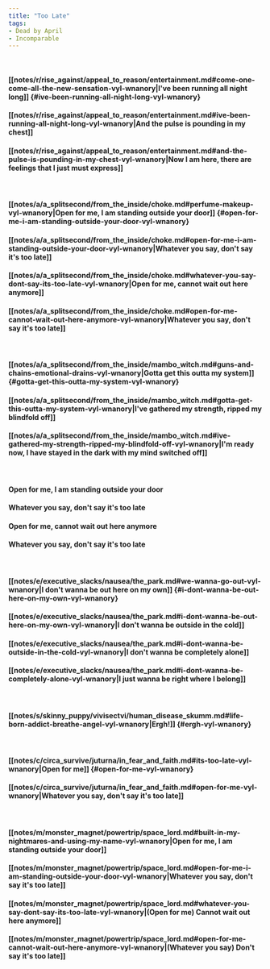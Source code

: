 ```yaml
---
title: "Too Late"
tags:
- Dead by April
- Incomparable
---
```

&nbsp;
#### [[notes/r/rise_against/appeal_to_reason/entertainment.md#come-one-come-all-the-new-sensation-vyl-wnanory|I've been running all night long]] {#ive-been-running-all-night-long-vyl-wnanory}
#### [[notes/r/rise_against/appeal_to_reason/entertainment.md#ive-been-running-all-night-long-vyl-wnanory|And the pulse is pounding in my chest]]
#### [[notes/r/rise_against/appeal_to_reason/entertainment.md#and-the-pulse-is-pounding-in-my-chest-vyl-wnanory|Now I am here, there are feelings that I just must express]]
&nbsp;
#### [[notes/a/a_splitsecond/from_the_inside/choke.md#perfume-makeup-vyl-wnanory|Open for me, I am standing outside your door]] {#open-for-me-i-am-standing-outside-your-door-vyl-wnanory}
#### [[notes/a/a_splitsecond/from_the_inside/choke.md#open-for-me-i-am-standing-outside-your-door-vyl-wnanory|Whatever you say, don't say it's too late]]
#### [[notes/a/a_splitsecond/from_the_inside/choke.md#whatever-you-say-dont-say-its-too-late-vyl-wnanory|Open for me, cannot wait out here anymore]]
#### [[notes/a/a_splitsecond/from_the_inside/choke.md#open-for-me-cannot-wait-out-here-anymore-vyl-wnanory|Whatever you say, don't say it's too late]]
&nbsp;
#### [[notes/a/a_splitsecond/from_the_inside/mambo_witch.md#guns-and-chains-emotional-drains-vyl-wnanory|Gotta get this outta my system]] {#gotta-get-this-outta-my-system-vyl-wnanory}
#### [[notes/a/a_splitsecond/from_the_inside/mambo_witch.md#gotta-get-this-outta-my-system-vyl-wnanory|I've gathered my strength, ripped my blindfold off]]
#### [[notes/a/a_splitsecond/from_the_inside/mambo_witch.md#ive-gathered-my-strength-ripped-my-blindfold-off-vyl-wnanory|I'm ready now, I have stayed in the dark with my mind switched off]]
&nbsp;
#### Open for me, I am standing outside your door
#### Whatever you say, don't say it's too late
#### Open for me, cannot wait out here anymore
#### Whatever you say, don't say it's too late
&nbsp;
#### [[notes/e/executive_slacks/nausea/the_park.md#we-wanna-go-out-vyl-wnanory|I don't wanna be out here on my own]] {#i-dont-wanna-be-out-here-on-my-own-vyl-wnanory}
#### [[notes/e/executive_slacks/nausea/the_park.md#i-dont-wanna-be-out-here-on-my-own-vyl-wnanory|I don't wanna be outside in the cold]]
#### [[notes/e/executive_slacks/nausea/the_park.md#i-dont-wanna-be-outside-in-the-cold-vyl-wnanory|I don't wanna be completely alone]]
#### [[notes/e/executive_slacks/nausea/the_park.md#i-dont-wanna-be-completely-alone-vyl-wnanory|I just wanna be right where I belong]]
&nbsp;
#### [[notes/s/skinny_puppy/vivisectvi/human_disease_skumm.md#life-born-addict-breathe-angel-vyl-wnanory|Ergh!]] {#ergh-vyl-wnanory}
&nbsp;
#### [[notes/c/circa_survive/juturna/in_fear_and_faith.md#its-too-late-vyl-wnanory|Open for me]] {#open-for-me-vyl-wnanory}
#### [[notes/c/circa_survive/juturna/in_fear_and_faith.md#open-for-me-vyl-wnanory|Whatever you say, don't say it's too late]]
&nbsp;
#### [[notes/m/monster_magnet/powertrip/space_lord.md#built-in-my-nightmares-and-using-my-name-vyl-wnanory|Open for me, I am standing outside your door]]
#### [[notes/m/monster_magnet/powertrip/space_lord.md#open-for-me-i-am-standing-outside-your-door-vyl-wnanory|Whatever you say, don't say it's too late]]
#### [[notes/m/monster_magnet/powertrip/space_lord.md#whatever-you-say-dont-say-its-too-late-vyl-wnanory|(Open for me) Cannot wait out here anymore]]
#### [[notes/m/monster_magnet/powertrip/space_lord.md#open-for-me-cannot-wait-out-here-anymore-vyl-wnanory|(Whatever you say) Don't say it's too late]]
